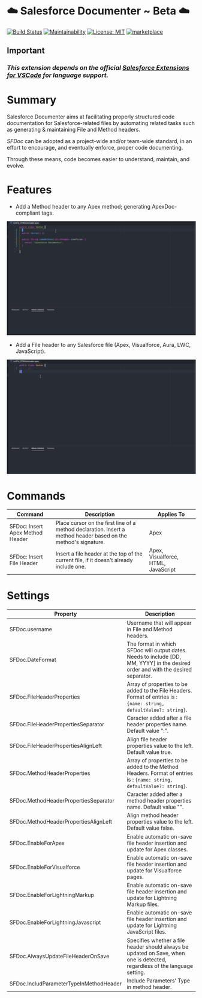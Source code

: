 # ️️☁️ Salesforce Documenter ~ Beta ☁️

[![Build Status](https://dev.azure.com/HugoOM/Salesforce%20Documenter/_apis/build/status/HugoOM.sfdx_autoheader?branchName=master)](https://dev.azure.com/HugoOM/Salesforce%20Documenter/_build/latest?definitionId=2&branchName=master)
[![Maintainability](https://api.codeclimate.com/v1/badges/64c16d2180411eb66da5/maintainability)](https://codeclimate.com/github/HugoOM/sfdx_autoheader/maintainability)
[![License: MIT](https://img.shields.io/badge/License-MIT-blue.svg)](https://opensource.org/licenses/MIT)
[![marketplace](https://vsmarketplacebadge.apphb.com/version/hugoom.sfdx-autoheader.svg?color=blue&style=?style=for-the-badge&logo=visual-studio-code)](https://marketplace.visualstudio.com/items?itemName=HugoOM.sfdx-autoheader)

## **Important**

### _This extension depends on the official [Salesforce Extensions for VSCode](https://marketplace.visualstudio.com/items?itemName=salesforce.salesforcedx-vscode) for language support._

# Summary

Salesforce Documenter aims at facilitating properly structured code documentation for Salesforce-related files by automating related tasks such as generating & maintaining File and Method headers.

_SFDoc_ can be adopted as a project-wide and/or team-wide standard, in an effort to encourage, and eventually enforce, proper code documenting.

Through these means, code becomes easier to understand, maintain, and evolve.

# Features

- Add a Method header to any Apex method; generating ApexDoc-compliant tags.

![Method Header Demo](https://github.com/HugoOM/sfdx_autoheader/blob/master/images/Instructions_MethodHeader.gif?raw=true)

- Add a File header to any Salesforce file (Apex, Visualforce, Aura, LWC, JavaScript).

![File Header Demo](https://github.com/HugoOM/sfdx_autoheader/blob/master/images/Instructions_FileHeader.gif?raw=true)

# Commands

| Command                          | Description                                                                                                     | Applies To                          |
| -------------------------------- | --------------------------------------------------------------------------------------------------------------- | ----------------------------------- |
| SFDoc: Insert Apex Method Header | Place cursor on the first line of a method declaration. Insert a method header based on the method's signature. | Apex                                |
| SFDoc: Insert File Header        | Insert a file header at the top of the current file, if it doesn't already include one.                         | Apex, Visualforce, HTML, JavaScript |

# Settings

| Property                                | Description                                                                                                                       |
| --------------------------------------- | --------------------------------------------------------------------------------------------------------------------------------- |
| SFDoc.username                          | Username that will appear in File and Method headers.                                                                             |
| SFDoc.DateFormat                        | The format in which SFDoc will output dates. Needs to include [DD, MM, YYYY] in the desired order and with the desired separator. |
| SFDoc.FileHeaderProperties              | Array of properties to be added to the File Headers. Format of entries is : `{name: string, defaultValue?: string}`.              |
| SFDoc.FileHeaderPropertiesSeparator     | Caracter added after a file header properties name. Default value ":".                                                            |
| SFDoc.FileHeaderPropertiesAlignLeft     | Align file header properties value to the left. Default value true.                                                               |
| SFDoc.MethodHeaderProperties            | Array of properties to be added to the Method Headers. Format of entries is : `{name: string, defaultValue?: string}`.            |
| SFDoc.MethodHeaderPropertiesSeparator   | Caracter added after a method header properties name. Default value "".                                                          |
| SFDoc.MethodHeaderPropertiesAlignLeft   | Align method header properties value to the left. Default value false.                                                             |
| SFDoc.EnableForApex                     | Enable automatic on-save file header insertion and update for Apex classes.                                                       |
| SFDoc.EnableForVisualforce              | Enable automatic on-save file header insertion and update for Visualforce pages.                                                  |
| SFDoc.EnableForLightningMarkup          | Enable automatic on-save file header insertion and update for Lightning Markup files.                                             |
| SFDoc.EnableForLightningJavascript      | Enable automatic on-save file header insertion and update for Lightning JavaScript files.                                         |
| SFDoc.AlwaysUpdateFileHeaderOnSave      | Specifies whether a file header should always be updated on Save, when one is detected, regardless of the language setting.       |
| SFDoc.IncludParameterTypeInMethodHeader | Include Parameters' Type in method header.                                                                                        |
